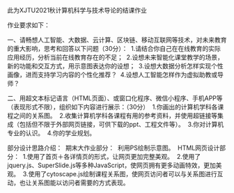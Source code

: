 此为XJTU2021秋计算机科学与技术导论的结课作业

作业要求如下：

一、请畅想人工智能、大数据、云计算、区块链、移动互联网等技术，对未来教育的重大影响，思考和回答以下问题（30分）：&nbsp;
1.请结合你自己在在线教育的实际应用经历，分析当前在线教育存在的不足；&nbsp;
2.设想未来智能化课堂教学的场景，新的功能和交互方式，用示意图表达你的设想；&nbsp;
3.设想大数据分析怎样实现个性画像，进而支持学习内容的个性化推荐？&nbsp;
4.设想人工智能怎样作为虚拟助教或导师？&nbsp;

二、用超文本标记语言（HTML页面）、或窗口化程序、微信小程序、手机APP等（表现形式不限），组织如下内容进行展示：（30分）&nbsp;
1.你画出的计算机学科各课程之间的关系图。&nbsp;
2.收集计算机学科各课程有用的参考资料，并使用超链接等集成（包括但不限于外部网页链接，可供下载的ppt、工程文件等）。&nbsp;
3.你对计算机专业的认识。&nbsp;
4.你的学业规划。&nbsp;

部分设计思路介绍：&nbsp;
期末大作业部分：&nbsp;
利用PS绘制示意图。&nbsp;
HTML网页设计部分：&nbsp;
1.使用了首页＋各详情页的形式，让网页更加完整美观。&nbsp;
2.使用了jquery.js、SuperSlide.js等多种JavaScript，使网页拥有更多动画特效，更加美观。&nbsp;
3.使用了cytoscape.js绘制课程关系图，使网页访问者可以与关系图进行互动，也让关系图能以访问者需要的方式表现。&nbsp;